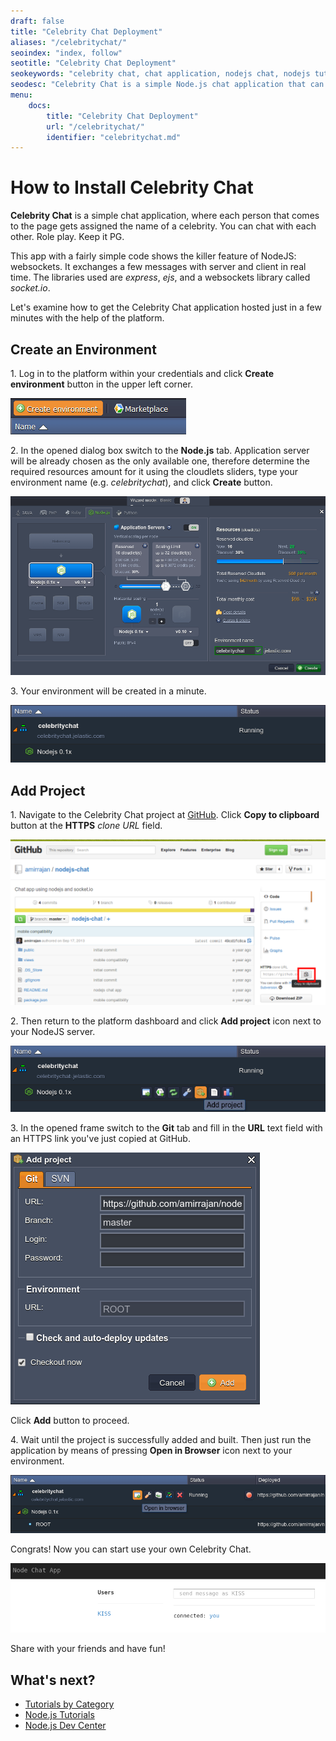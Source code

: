 ```yaml
---
draft: false
title: "Celebrity Chat Deployment"
aliases: "/celebritychat/"
seoindex: "index, follow"
seotitle: "Celebrity Chat Deployment"
seokeywords: "celebrity chat, chat application, nodejs chat, nodejs tutorial, nodejs chat application, celebrity chat deployment, celebrity chat installation"
seodesc: "Celebrity Chat is a simple Node.js chat application that can be easily deployed into the platform. Follow the step-by-step guide to install Celebrity Chat application"
menu: 
    docs:
        title: "Celebrity Chat Deployment"
        url: "/celebritychat/"
        identifier: "celebritychat.md"
---
```


# How to Install Celebrity Chat

**Celebrity Chat** is a simple chat application, where each person that comes to the page gets assigned the name of a celebrity. You can chat with each other. Role play. Keep it PG.

This app with a fairly simple code shows the killer feature of NodeJS: websockets. It exchanges a few messages with server and client in real time. The libraries used are *express*, *ejs*, and a websockets library called *socket.io*.

Let's examine how to get the Celebrity Chat application hosted just in a few minutes with the help of the platform.


## Create an Environment

1\. Log in to the platform within your credentials and click **Create environment** button in the upper left corner.

![create environment](01-create-environment.png)

2\. In the opened dialog box switch to the **Node.js** tab. Application server will be already chosen as the only available one, therefore determine the required resources amount for it using the cloudlets sliders, type your environment name (e.g. *celebritychat*), and click **Create** button.

![environment wizard](02-environment-wizard.png)

3\. Your environment will be created in a minute.

![environment for Celebrity Chat created](03-environment-for-celebrity-chat-created.png)


## Add Project

1\. Navigate to the Celebrity Chat project at [GitHub](https://github.com/amirrajan/nodejs-chat). Click **Copy to clipboard** button at the **HTTPS** *clone URL* field.

![GitHub Celebrity Chat](04-github-celebrity-chat.png)

2\. Then return to the platform dashboard and click **Add project** icon next to your NodeJS server.

![add project](05-add-project.png)

3\. In the opened frame switch to the **Git** tab and fill in the **URL** text field with an HTTPS link you've just copied at GitHub.

![add Celebrity Chat project](06-add-celebrity-chat-project.png)

Click **Add** button to proceed.

4\. Wait until the project is successfully added and built. Then just run the application by means of pressing **Open in Browser** icon next to your environment.

![open Celebrity Chat in browser](07-open-celebrity-chat-in-browser.png)

Congrats! Now you can start use your own Celebrity Chat.

![Celebrity Chat](08-celebrity-chat.png)

Share with your friends and have fun!


## What's next?

* [Tutorials by Category](/tutorials-by-category/)
* [Node.js Tutorials](/nodejs-tutorials/)
* [Node.js Dev Center](/nodejs-center/)